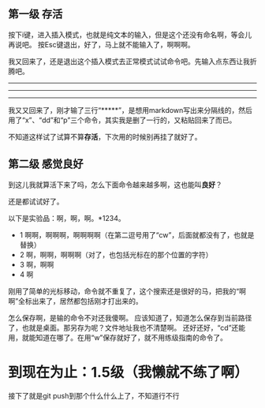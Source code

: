 ## 第一级 存活
按下i键，进入插入模式，也就是纯文本的输入，但是这个还没有命名啊，等会儿再说吧。
按Esc键退出，好了，马上就不能输入了，啊啊啊。

我又回来了，还是退出这个插入模式去正常模式试试命令吧。先输入点东西让我折腾吧。

*****
****
******

我又又回来了，刚才输了三行“*****”，是想用markdown写出来分隔线的，然后用了“x”、“dd”和“p”三个命令，其实我是删了一行的，又粘贴回来了而已。

不知道这样试了试算不算**存活**，下次用的时候别再挂了就好了。

## 第二级 感觉良好
到这儿我就算活下来了吗，怎么下面命令越来越多啊，这也能叫**良好**？

还是都试试好了。

以下是实验品：啊，啊，啊。*1234。
* 1 啊啊，啊啊啊，啊啊啊啊（在第二逗号用了“cw”，后面就都没有了，也就是替换）
* 2 啊，啊啊，啊啊啊（对了，也包括光标在的那个位置的字符）
* 3  啊，啊啊
* 4 啊 

刚用了简单的光标移动，命令就不重复了，这个搜索还是很好的马，把我的“啊啊”全标出来了，居然都包括刚才打出来的。

怎么保存啊，是输的命令不对还我傻啊。
应该知道了，知道怎么保存到当前路径了，也就是桌面。那另存为呢？文件地址我也不清楚啊。
还好还好，“cd”还能用，就能知道在哪了。在用“w”保存就好了，就不用练级指南的命令了。

# 到现在为止：**1.5级**（我懒就不练了啊）

接下了就是git push到那个什么什么上了，不知道行不行 

